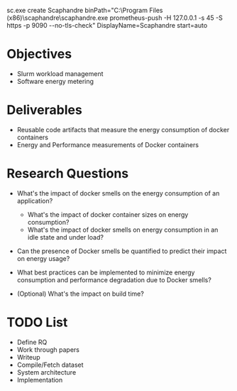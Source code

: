 sc.exe create Scaphandre binPath="C:\Program Files (x86)\scaphandre\scaphandre.exe prometheus-push -H 127.0.0.1 -s 45 -S https -p 9090 --no-tls-check" DisplayName=Scaphandre start=auto

# Objectives
- Slurm workload management
- Software energy metering

# Deliverables
- Reusable code artifacts that measure the energy consumption of docker containers
- Energy and Performance measurements of Docker containers

# Research Questions
- What's the impact of docker smells on the energy consumption of an application?
    - What's the impact of docker container sizes on energy consumption?
    - What's the impact of docker smells on energy consumption in an idle state and under load?
- Can the presence of Docker smells be quantified to predict their impact on energy usage?
- What best practices can be implemented to minimize energy consumption and performance degradation due to Docker smells?

- (Optional) What's the impact on build time?

# TODO List
- Define RQ
- Work through papers
- Writeup
- Compile/Fetch dataset
- System architecture
- Implementation